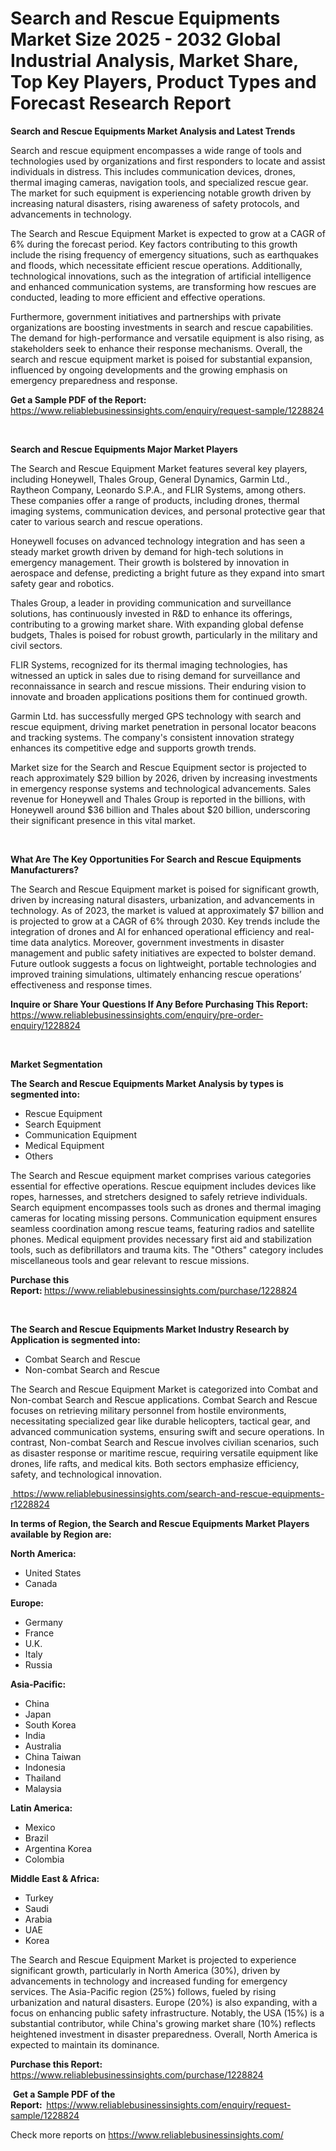 <p><h1>Search and Rescue Equipments Market Size 2025 - 2032 Global Industrial Analysis, Market Share, Top Key Players, Product Types and Forecast Research Report</h1></p><p><strong>Search and Rescue Equipments Market Analysis and Latest Trends</strong></p>
<p><p>Search and rescue equipment encompasses a wide range of tools and technologies used by organizations and first responders to locate and assist individuals in distress. This includes communication devices, drones, thermal imaging cameras, navigation tools, and specialized rescue gear. The market for such equipment is experiencing notable growth driven by increasing natural disasters, rising awareness of safety protocols, and advancements in technology.</p><p>The Search and Rescue Equipment Market is expected to grow at a CAGR of 6% during the forecast period. Key factors contributing to this growth include the rising frequency of emergency situations, such as earthquakes and floods, which necessitate efficient rescue operations. Additionally, technological innovations, such as the integration of artificial intelligence and enhanced communication systems, are transforming how rescues are conducted, leading to more efficient and effective operations.</p><p>Furthermore, government initiatives and partnerships with private organizations are boosting investments in search and rescue capabilities. The demand for high-performance and versatile equipment is also rising, as stakeholders seek to enhance their response mechanisms. Overall, the search and rescue equipment market is poised for substantial expansion, influenced by ongoing developments and the growing emphasis on emergency preparedness and response.</p></p>
<p><strong>Get a Sample PDF of the Report:&nbsp;</strong> <a href="https://www.reliablebusinessinsights.com/enquiry/request-sample/1228824?utm_campaign=2190&utm_medium=2&utm_source=Github&utm_content=ia&utm_term=09042025&utm_id=search-and-rescue-equipments">https://www.reliablebusinessinsights.com/enquiry/request-sample/1228824</a></p>
<p>&nbsp;</p>
<p><strong>Search and Rescue Equipments Major Market Players</strong></p>
<p><p>The Search and Rescue Equipment Market features several key players, including Honeywell, Thales Group, General Dynamics, Garmin Ltd., Raytheon Company, Leonardo S.P.A., and FLIR Systems, among others. These companies offer a range of products, including drones, thermal imaging systems, communication devices, and personal protective gear that cater to various search and rescue operations.</p><p>Honeywell focuses on advanced technology integration and has seen a steady market growth driven by demand for high-tech solutions in emergency management. Their growth is bolstered by innovation in aerospace and defense, predicting a bright future as they expand into smart safety gear and robotics.</p><p>Thales Group, a leader in providing communication and surveillance solutions, has continuously invested in R&D to enhance its offerings, contributing to a growing market share. With expanding global defense budgets, Thales is poised for robust growth, particularly in the military and civil sectors.</p><p>FLIR Systems, recognized for its thermal imaging technologies, has witnessed an uptick in sales due to rising demand for surveillance and reconnaissance in search and rescue missions. Their enduring vision to innovate and broaden applications positions them for continued growth.</p><p>Garmin Ltd. has successfully merged GPS technology with search and rescue equipment, driving market penetration in personal locator beacons and tracking systems. The company's consistent innovation strategy enhances its competitive edge and supports growth trends.</p><p>Market size for the Search and Rescue Equipment sector is projected to reach approximately $29 billion by 2026, driven by increasing investments in emergency response systems and technological advancements. Sales revenue for Honeywell and Thales Group is reported in the billions, with Honeywell around $36 billion and Thales about $20 billion, underscoring their significant presence in this vital market.</p></p>
<p>&nbsp;</p>
<p><strong>What Are The Key Opportunities For Search and Rescue Equipments Manufacturers?</strong></p>
<p><p>The Search and Rescue Equipment market is poised for significant growth, driven by increasing natural disasters, urbanization, and advancements in technology. As of 2023, the market is valued at approximately $7 billion and is projected to grow at a CAGR of 6% through 2030. Key trends include the integration of drones and AI for enhanced operational efficiency and real-time data analytics. Moreover, government investments in disaster management and public safety initiatives are expected to bolster demand. Future outlook suggests a focus on lightweight, portable technologies and improved training simulations, ultimately enhancing rescue operations’ effectiveness and response times.</p></p>
<p><strong>Inquire or Share Your Questions If Any Before Purchasing This Report:</strong> <a href="https://www.reliablebusinessinsights.com/enquiry/pre-order-enquiry/1228824?utm_campaign=2190&utm_medium=2&utm_source=Github&utm_content=ia&utm_term=09042025&utm_id=search-and-rescue-equipments">https://www.reliablebusinessinsights.com/enquiry/pre-order-enquiry/1228824</a></p>
<p>&nbsp;</p>
<p><strong>Market Segmentation</strong></p>
<p><strong>The Search and Rescue Equipments Market Analysis by types is segmented into:</strong></p>
<p><ul><li>Rescue Equipment</li><li>Search Equipment</li><li>Communication Equipment</li><li>Medical Equipment</li><li>Others</li></ul></p>
<p><p>The Search and Rescue equipment market comprises various categories essential for effective operations. Rescue equipment includes devices like ropes, harnesses, and stretchers designed to safely retrieve individuals. Search equipment encompasses tools such as drones and thermal imaging cameras for locating missing persons. Communication equipment ensures seamless coordination among rescue teams, featuring radios and satellite phones. Medical equipment provides necessary first aid and stabilization tools, such as defibrillators and trauma kits. The "Others" category includes miscellaneous tools and gear relevant to rescue missions.</p></p>
<p><strong>Purchase this Report:&nbsp;</strong><a href="https://www.reliablebusinessinsights.com/purchase/1228824?utm_campaign=2190&utm_medium=2&utm_source=Github&utm_content=ia&utm_term=09042025&utm_id=search-and-rescue-equipments">https://www.reliablebusinessinsights.com/purchase/1228824</a></p>
<p>&nbsp;</p>
<p><strong>The Search and Rescue Equipments Market Industry Research by Application is segmented into:</strong></p>
<p><ul><li>Combat Search and Rescue</li><li>Non-combat Search and Rescue</li></ul></p>
<p><p>The Search and Rescue Equipment Market is categorized into Combat and Non-combat Search and Rescue applications. Combat Search and Rescue focuses on retrieving military personnel from hostile environments, necessitating specialized gear like durable helicopters, tactical gear, and advanced communication systems, ensuring swift and secure operations. In contrast, Non-combat Search and Rescue involves civilian scenarios, such as disaster response or maritime rescue, requiring versatile equipment like drones, life rafts, and medical kits. Both sectors emphasize efficiency, safety, and technological innovation.</p></p>
<p><a href="https://www.reliablebusinessinsights.com/search-and-rescue-equipments-r1228824?utm_campaign=2190&utm_medium=2&utm_source=Github&utm_content=ia&utm_term=09042025&utm_id=search-and-rescue-equipments">&nbsp;https://www.reliablebusinessinsights.com/search-and-rescue-equipments-r1228824</a></p>
<p><strong>In terms of Region, the Search and Rescue Equipments Market Players available by Region are:</strong></p>
<p>
    <p> <strong> North America: </strong>
        <ul>
            <li>United States</li>
            <li>Canada</li>
        </ul>
        </p> 
    <p> <strong> Europe: </strong>
        <ul>
            <li>Germany</li>
            <li>France</li>
            <li>U.K.</li>
            <li>Italy</li>
            <li>Russia</li>
        </ul>
        </p> 
    <p> <strong> Asia-Pacific: </strong>
        <ul>
            <li>China</li>
            <li>Japan</li>
            <li>South Korea</li>
            <li>India</li>
            <li>Australia</li>
            <li>China Taiwan</li>
            <li>Indonesia</li>
            <li>Thailand</li>
            <li>Malaysia</li>
        </ul>
        </p> 
    <p> <strong> Latin America: </strong>
        <ul>
            <li>Mexico</li>
            <li>Brazil</li>
            <li>Argentina Korea</li>
            <li>Colombia</li>
        </ul>
        </p> 
    <p> <strong> Middle East & Africa: </strong>
        <ul>
            <li>Turkey</li>
            <li>Saudi</li>
            <li>Arabia</li>
            <li>UAE</li>
            <li>Korea</li>
        </ul>
    </p>
    </p>
<p><p>The Search and Rescue Equipment Market is projected to experience significant growth, particularly in North America (30%), driven by advancements in technology and increased funding for emergency services. The Asia-Pacific region (25%) follows, fueled by rising urbanization and natural disasters. Europe (20%) is also expanding, with a focus on enhancing public safety infrastructure. Notably, the USA (15%) is a substantial contributor, while China's growing market share (10%) reflects heightened investment in disaster preparedness. Overall, North America is expected to maintain its dominance.</p></p>
<p><strong>Purchase this Report: </strong><a href="https://www.reliablebusinessinsights.com/purchase/1228824?utm_campaign=2190&utm_medium=2&utm_source=Github&utm_content=ia&utm_term=09042025&utm_id=search-and-rescue-equipments">https://www.reliablebusinessinsights.com/purchase/1228824</a></p>
<p>&nbsp;<strong>Get a Sample PDF of the Report:&nbsp;&nbsp;</strong><a href="https://www.reliablebusinessinsights.com/enquiry/request-sample/1228824?utm_campaign=2190&utm_medium=2&utm_source=Github&utm_content=ia&utm_term=09042025&utm_id=search-and-rescue-equipments">https://www.reliablebusinessinsights.com/enquiry/request-sample/1228824</a></p>
<p><strong></strong></p>
<p>Check more reports on <a href="https://www.reliablebusinessinsights.com/?utm_campaign=2190&utm_medium=2&utm_source=Github&utm_content=ia&utm_term=09042025&utm_id=search-and-rescue-equipments">https://www.reliablebusinessinsights.com/</a></p>